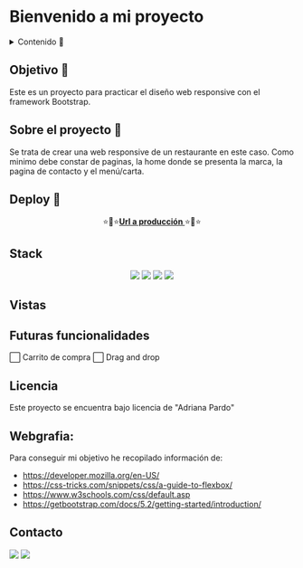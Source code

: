 # Bienvenido a mi proyecto

<details>
  <summary>Contenido 📝</summary>
  <ol>
    <li><a href="#objetivo-🎯">Objetivo</a></li>
    <li><a href="#sobre-el-proyecto-🔎">Sobre el proyecto</a></li>
    <li><a href="#deploy-🚀">Deploy</a></li>
    <li><a href="#stack">Stack</a></li>
    <li><a href="#vistas">Vistas</a></li>
    <li><a href="#futuras-funcionalidades">Futuras funcionalidades</a></li>
    <li><a href="#licencia">Licencia</a></li>
    <li><a href="#webgrafia">Webgrafia</a></li>
    <li><a href="#contacto">Contacto</a></li>
  </ol>
</details>

## Objetivo 🎯

Este es un proyecto para practicar el diseño web responsive con el framework Bootstrap.

## Sobre el proyecto 🔎

Se trata de crear una web responsive de un restaurante en este caso. Como minimo debe constar de paginas, la home donde se presenta la marca, la pagina de contacto y el menú/carta.

## Deploy 🚀

<div align="center">
    ⭐🌟⭐<a href="https://adrip01.github.io/Web-Restaurante-Responsive/"><strong>Url a producción </strong></a>⭐🌟⭐
</div>

## Stack

<div align="center">
    <img src= "https://img.shields.io/badge/html5-%23E34F26.svg?style=for-the-badge&logo=html5&logoColor=white"/>
    <img src= "https://img.shields.io/badge/css3-%231572B6.svg?style=for-the-badge&logo=css3&logoColor=white"/>
    <img src= "https://img.shields.io/badge/SASS-hotpink.svg?style=for-the-badge&logo=SASS&logoColor=white"/>
<a href="https://getbootstrap.com/">
    <img src= "https://img.shields.io/badge/bootstrap-%238511FA.svg?style=for-the-badge&logo=bootstrap&logoColor=white"/>
</a>

 </div>

## Vistas

<!-- Landing
<img src="./images/landing.png">
Register
<img src="./images/register.png">
Login
<img src="./images/login.png">
Profile
<img src="./images/profile.png">
Routines
<img src="./images/routines.png">
Exercices
<img src="./images/exercises.png"> -->

## Futuras funcionalidades

<!-- ✅ Vista actualizar rutinas   -->

⬜ Carrito de compra
⬜ Drag and drop

## Licencia

Este proyecto se encuentra bajo licencia de "Adriana Pardo"

## Webgrafia:

Para conseguir mi objetivo he recopilado información de:

- https://developer.mozilla.org/en-US/
- https://css-tricks.com/snippets/css/a-guide-to-flexbox/
- https://www.w3schools.com/css/default.asp
- https://getbootstrap.com/docs/5.2/getting-started/introduction/

## Contacto

<a href = "mailto:adrianapardo1998@gmail.com"><img src="https://img.shields.io/badge/Gmail-C6362C?style=for-the-badge&logo=gmail&logoColor=white" target="_blank"></a>
<a href="https://www.linkedin.com/in/adriana-pardo-diez/" target="_blank"><img src="https://img.shields.io/badge/-LinkedIn-%230077B5?style=for-the-badge&logo=linkedin&logoColor=white" target="_blank"></a>

</p>
